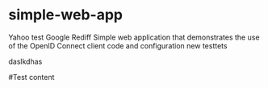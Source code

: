simple-web-app
==============
Yahoo 
test
Google
Rediff
Simple web application that demonstrates the use of the OpenID Connect client code and configuration
new
testtets


daslkdhas

#Test content
